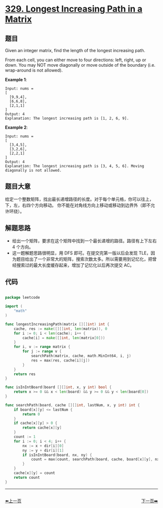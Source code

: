 # [329. Longest Increasing Path in a Matrix](https://leetcode.com/problems/longest-increasing-path-in-a-matrix/)


## 题目

Given an integer matrix, find the length of the longest increasing path.

From each cell, you can either move to four directions: left, right, up or down. You may NOT move diagonally or move outside of the boundary (i.e. wrap-around is not allowed).

**Example 1**:

    Input: nums = 
    [
      [9,9,4],
      [6,6,8],
      [2,1,1]
    ] 
    Output: 4 
    Explanation: The longest increasing path is [1, 2, 6, 9].

**Example 2**:

    Input: nums = 
    [
      [3,4,5],
      [3,2,6],
      [2,2,1]
    ] 
    Output: 4 
    Explanation: The longest increasing path is [3, 4, 5, 6]. Moving diagonally is not allowed.


## 题目大意

给定一个整数矩阵，找出最长递增路径的长度。对于每个单元格，你可以往上，下，左，右四个方向移动。 你不能在对角线方向上移动或移动到边界外（即不允许环绕）。


## 解题思路


- 给出一个矩阵，要求在这个矩阵中找到一个最长递增的路径。路径有上下左右 4 个方向。
- 这一题解题思路很明显，用 DFS 即可。在提交完第一版以后会发现 TLE，因为题目给出了一个非常大的矩阵，搜索次数太多。所以需要用到记忆化，把曾经搜索过的最大长度缓存起来，增加了记忆化以后再次提交 AC。


## 代码

```go

package leetcode

import (
	"math"
)

func longestIncreasingPath(matrix [][]int) int {
	cache, res := make([][]int, len(matrix)), 0
	for i := 0; i < len(cache); i++ {
		cache[i] = make([]int, len(matrix[0]))
	}
	for i, v := range matrix {
		for j := range v {
			searchPath(matrix, cache, math.MinInt64, i, j)
			res = max(res, cache[i][j])
		}
	}
	return res
}

func isInIntBoard(board [][]int, x, y int) bool {
	return x >= 0 && x < len(board) && y >= 0 && y < len(board[0])
}

func searchPath(board, cache [][]int, lastNum, x, y int) int {
	if board[x][y] <= lastNum {
		return 0
	}
	if cache[x][y] > 0 {
		return cache[x][y]
	}
	count := 1
	for i := 0; i < 4; i++ {
		nx := x + dir[i][0]
		ny := y + dir[i][1]
		if isInIntBoard(board, nx, ny) {
			count = max(count, searchPath(board, cache, board[x][y], nx, ny)+1)
		}
	}
	cache[x][y] = count
	return count
}

```


----------------------------------------------
<div style="display: flex;justify-content: space-between;align-items: center;">
<p><a href="https://books.halfrost.com/leetcode/ChapterFour/0328.Odd-Even-Linked-List/">⬅️上一页</a></p>
<p><a href="https://books.halfrost.com/leetcode/ChapterFour/0331.Verify-Preorder-Serialization-of-a-Binary-Tree/">下一页➡️</a></p>
</div>
